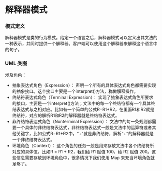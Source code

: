 解释器模式
===

### 模式定义

解释器模式是类的行为模式。给定一个语言之后，解释器模式可以定义出其文法的一种表示，并同时提供一个解释器。客户端可以使用这个解释器来解释这个语言中的句子。

### UML 类图



涉及角色：

- 抽象表达式角色（Expression）：
声明一个所有的具体表达式角色都需要实现的抽象接口。这个接口主要是一个interpret()方法，称做解释操作。
- 终结符表达式角色（Terminal Expression）：
实现了抽象表达式角色所要求的接口，主要是一个interpret()方法；文法中的每一个终结符都有一个具体终结表达式与之相对应。比如有一个简单的公式R=R1+R2，在里面R1和R2就是终结符，对应的解析R1和R2的解释器就是终结符表达式。
- 非终结符表达式角色（Nonterminal Expression）：
文法中的每一条规则都需要一个具体的非终结符表达式，非终结符表达式一般是文法中的运算符或者其他关键字，比如公式R=R1+R2中，“+"就是非终结符，解析“+”的解释器就是一个非终结符表达式。
- 环境角色（Context）：
这个角色的任务一般是用来存放文法中各个终结符所对应的具体值，比如R = R1 + R2，我们给 R1 赋值 100，给 R2 赋值 200。这些信息需要存放到环境角色中，很多情况下我们使用 Map 来充当环境角色就足够了。

